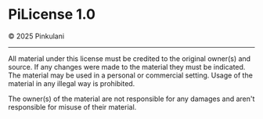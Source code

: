# PiLicense 1.0

©️ 2025 Pinkulani

---

All material under this license must be credited to the original owner(s) and source.
If any changes were made to the material they must be indicated.
The material may be used in a personal or commercial setting.
Usage of the material in any illegal way is prohibited.

The owner(s) of the material are not responsible for any damages and aren't responsible for misuse of their material.

